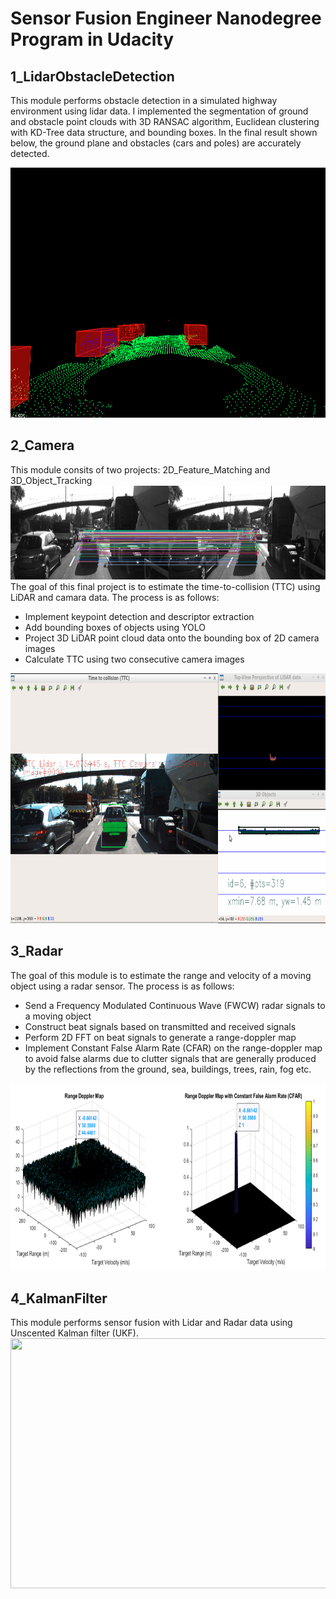 # Sensor Fusion Engineer Nanodegree Program in Udacity

## 1_LidarObstacleDetection
This module performs obstacle detection in a simulated highway environment using lidar data. I implemented the segmentation of ground and obstacle point clouds with 3D RANSAC algorithm, Euclidean clustering with KD-Tree data structure, and bounding boxes. In the final result shown below, the ground plane and obstacles (cars and poles) are accurately detected. 

<img src="1_LidarObstacleDetection/media/final_project.gif" width="800" height="400" />

## 2_Camera
This module consits of two projects: 2D_Feature_Matching and 3D_Object_Tracking 
<img src="2_Camera/media/midterm_project.PNG" width="800" height="150" />
The goal of this final project is to estimate the time-to-collision (TTC) using LiDAR and camara data. The process is as follows:
- Implement keypoint detection and descriptor extraction
- Add bounding boxes of objects using YOLO
- Project 3D LiDAR point cloud data onto the bounding box of 2D camera images
- Calculate TTC using two consecutive camera images
<img src="2_Camera/media/final_project.gif" width="800" height="400" />

## 3_Radar
The goal of this module is to estimate the range and velocity of a moving object using a radar sensor. The process is as follows:
- Send a Frequency Modulated Continuous Wave (FWCW) radar signals to a moving object
- Construct beat signals based on transmitted and received signals
- Perform 2D FFT on beat signals to generate a range-doppler map
- Implement Constant False Alarm Rate (CFAR) on the range-doppler map to avoid false alarms due to clutter signals that are generally produced by the reflections from the ground, sea, buildings, trees, rain, fog etc.
<img src="3_Radar/media/final_project.PNG" width="800" height="300" />

## 4_KalmanFilter
This module performs sensor fusion with Lidar and Radar data using Unscented Kalman filter (UKF).
<img src="4_KalmanFilters/media/final_project.gif" width="800" height="400" />
